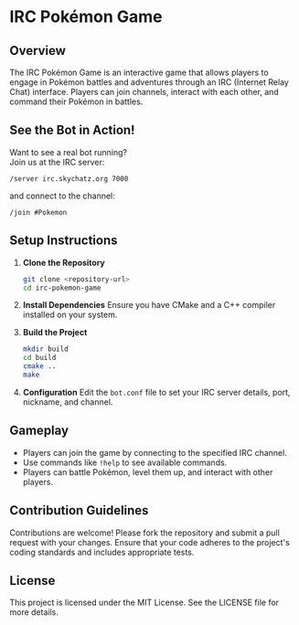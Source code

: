 # IRC Pokémon Game

## Overview
The IRC Pokémon Game is an interactive game that allows players to engage in Pokémon battles and adventures through an IRC (Internet Relay Chat) interface. Players can join channels, interact with each other, and command their Pokémon in battles.

## See the Bot in Action!
Want to see a real bot running?  
Join us at the IRC server:  
```
/server irc.skychatz.org 7000
```
and connect to the channel:  
```
/join #Pokemon
```

## Setup Instructions
1. **Clone the Repository**
   ```bash
   git clone <repository-url>
   cd irc-pokemon-game
   ```

2. **Install Dependencies**
   Ensure you have CMake and a C++ compiler installed on your system.

3. **Build the Project**
   ```bash
   mkdir build
   cd build
   cmake ..
   make
   ```

4. **Configuration**
   Edit the `bot.conf` file to set your IRC server details, port, nickname, and channel.

## Gameplay
- Players can join the game by connecting to the specified IRC channel.
- Use commands like `!help` to see available commands.
- Players can battle Pokémon, level them up, and interact with other players.

## Contribution Guidelines
Contributions are welcome! Please fork the repository and submit a pull request with your changes. Ensure that your code adheres to the project's coding standards and includes appropriate tests.

## License
This project is licensed under the MIT License. See the LICENSE file for more details.